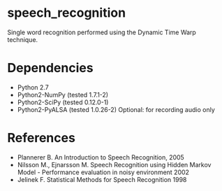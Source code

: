 speech_recognition
==================

Single word recognition performed using the Dynamic Time Warp technique.


Dependencies
============
* Python 2.7
* Python2-NumPy (tested 1.7.1-2)
* Python2-SciPy (tested 0.12.0-1) 
* Python2-PyALSA (tested 1.0.26-2) Optional: for recording audio only

References
==========
* Plannerer B. An Introduction to Speech Recognition, 2005
* Nilsson M., Ejnarsson M. Speech Recognition using Hidden Markov Model - Performance evaluation in noisy environment 2002
* Jelinek F. Statistical Methods for Speech Recognition 1998



